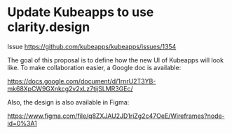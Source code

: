 # Update Kubeapps to use clarity.design

Issue https://github.com/kubeapps/kubeapps/issues/1354

The goal of this proposal is to define how the new UI of Kubeapps will look like. To make collaboration easier, a Google doc is available:

https://docs.google.com/document/d/1rnrU2T3YB-mk68XpCW9GXnkcg2v2xLz7tijSLMR3GEc/

Also, the design is also available in Figma:

https://www.figma.com/file/q8ZXJAU2JD1riZg2c47OeE/Wireframes?node-id=0%3A1

